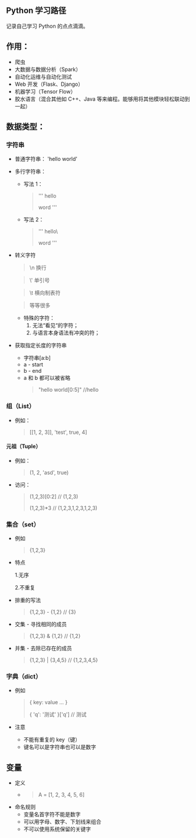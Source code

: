 ## Python 学习路径

记录自己学习 Python 的点点滴滴。

## 作用：

- 爬虫
- 大数据与数据分析（Spark）
- 自动化运维与自动化测试
- Web 开发（Flask、Django）
- 机器学习（Tensor Flow）
- 胶水语言（混合其他如 C++、Java 等来编程。能够用将其他模块轻松联动到一起）

## 数据类型：

### 字符串

- 普通字符串： 'hello world'
- 多行字符串：

  - 写法 1：

    > '''
    > hello
    >
    > word
    > '''

  - 写法 2：
    > '''
    > hello\
    >
    > word
    > '''

- 转义字符

  > \n 换行

  > \\' 单引号

  > \t 横向制表符

  > 等等很多

  - 特殊的字符：
    1. 无法“看见“的字符；
    2. 与语言本身语法有冲突的符；

- 获取指定长度的字符串
  - 字符串[a:b]
  - a - start
  - b - end
  - a 和 b 都可以被省略
    > "hello world[0:5]" //hello

### 组（List）

- 例如：
  > [[1, 2, 3]], 'test', true, 4]

#### 元祖（Tuple）

- 例如：
  > (1, 2, 'asd', true)
- 访问：
  > (1,2,3)[0:2] // (1,2,3)
  >
  > (1,2,3)\*3 // (1,2,3,1,2,3,1,2,3)

### 集合（set）

- 例如
  > {1,2,3}
- 特点

  1.无序

  2.不重复

- 排重的写法
  > {1,2,3} - {1,2} // {3}
- 交集 - 寻找相同的成员
  > {1,2,3} & {1,2} // {1,2}
- 并集 - 去除已存在的成员
  > {1,2,3} | {3,4,5} // {1,2,3,4,5}

### 字典（dict）

- 例如

  > { key: value ... }
  >
  > { 'q': '测试' }['q'] // 测试

- 注意
  - 不能有重复的 key（键）
  - 键名可以是字符串也可以是数字

## 变量

- 定义
  - > A = [1, 2, 3, 4, 5, 6]
- 命名规则
  - 变量名首字符不能是数字
  - 可以用字母、数字、下划线来组合
  - 不可以使用系统保留的关键字